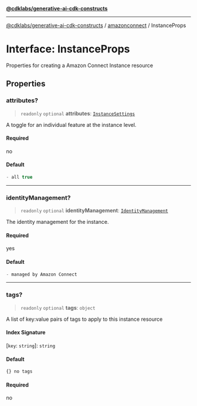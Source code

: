 [**@cdklabs/generative-ai-cdk-constructs**](../../../../README.md)

***

[@cdklabs/generative-ai-cdk-constructs](../../../../README.md) / [amazonconnect](../README.md) / InstanceProps

# Interface: InstanceProps

Properties for creating a Amazon Connect Instance resource

## Properties

### attributes?

> `readonly` `optional` **attributes**: [`InstanceSettings`](InstanceSettings.md)

A toggle for an individual feature at the instance level.

#### Required

no

#### Default

```ts
- all true
```

***

### identityManagement?

> `readonly` `optional` **identityManagement**: [`IdentityManagement`](../classes/IdentityManagement.md)

The identity management for the instance.

#### Required

yes

#### Default

```ts
- managed by Amazon Connect
```

***

### tags?

> `readonly` `optional` **tags**: `object`

A list of key:value pairs of tags to apply to this instance resource

#### Index Signature

\[`key`: `string`\]: `string`

#### Default

```ts
{} no tags
```

#### Required

no
